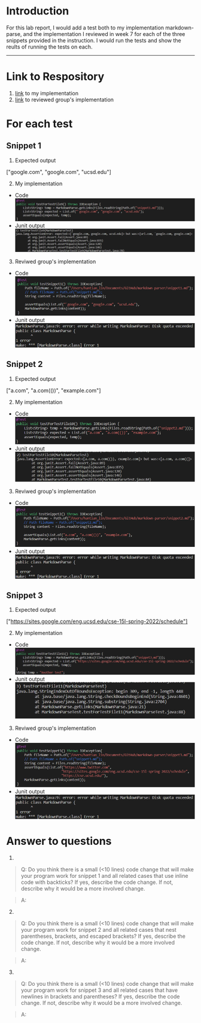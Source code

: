 # Introduction
For this lab report, I would add a test both to my implementation markdown-parse, and the implementation I reviewed in week 7 for each of the three snippets provided in the instruction. I would run the tests and show the reults of running the tests on each.  

---

# Link to Respository
1. [link](https://github.com/SouKangC-school/markdown-parser-a) to my implementation
2. [link]() to reviewed group's implementation

# For each test
## Snippet 1
1. Expected output

["google.com", "google.com", "ucsd.edu"]

2. My implementation
* Code
![image](image-4\4.1.png)
* Junit output
![image](image-4\4.2.png)

3. Reviwed group's implementation
* Code
![image](image-4\4.3.png)
* Junit output
![image](image-4\4.4.png)

## Snippet 2
1. Expected output

["a.com", "a.com(())", "example.com"]

2. My implementation
* Code
![image](image-4\4.5.png)
* Junit output
![image](image-4\4.6.png)

3. Reviwed group's implementation
* Code
![image](image-4\4.7.png)
* Junit output
![image](image-4\4.4.png)

## Snippet 3
1. Expected output

["https://sites.google.com/eng.ucsd.edu/cse-15l-spring-2022/schedule"]

2. My implementation
* Code
![image](image-4\4.8.png)
* Junit output
![image](image-4\4.9.png)

3. Reviwed group's implementation
* Code
![image](image-4\4.10.png)
* Junit output
![image](image-4\4.4.png)

# Answer to questions
1. 
> Q: Do you think there is a small (<10 lines) code change that will make your program work for snippet 1 and all related cases that use inline code with backticks? If yes, describe the code change. If not, describe why it would be a more involved change.

> A: 

2. 
> Q: Do you think there is a small (<10 lines) code change that will make your program work for snippet 2 and all related cases that nest parentheses, brackets, and escaped brackets? If yes, describe the code change. If not, describe why it would be a more involved change.

> A: 

3. 
> Q: Do you think there is a small (<10 lines) code change that will make your program work for snippet 3 and all related cases that have newlines in brackets and parentheses? If yes, describe the code change. If not, describe why it would be a more involved change.

> A: 